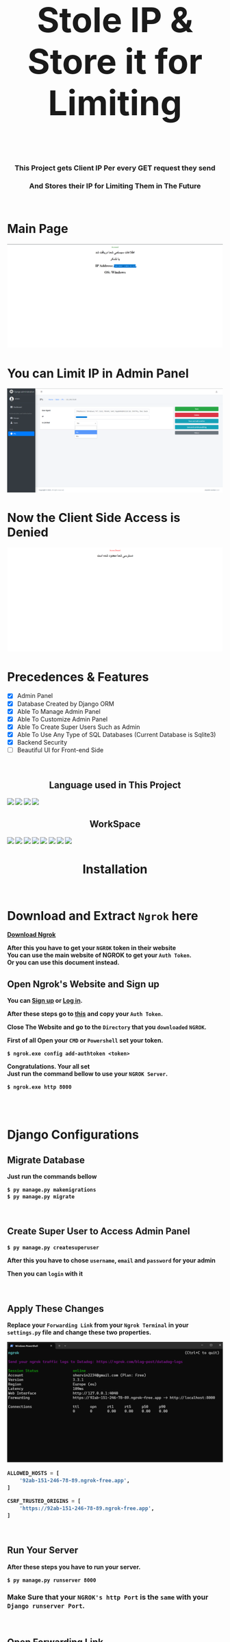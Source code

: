 <h1 align='center' style="font-size:5rem"><b>Stole IP & Store it for Limiting</b></h1>
<br>

<div align="center">

### This Project gets Client IP Per every GET request they send
### And Stores their IP for Limiting Them in The Future

</div>

<br>

# Main Page 

<img src="https://github.com/shervinbdndev/IPLimiter/blob/master/images/granted.png">

# You can Limit IP in Admin Panel

<img src="https://github.com/shervinbdndev/IPLimiter/blob/master/images/admin.png">

# Now the Client Side Access is Denied

<img src="https://github.com/shervinbdndev/IPLimiter/blob/master/images/denied.png">

<h1 align="left">Precedences & Features</h1>

- [x] Admin Panel
- [x] Database Created by Django ORM
- [x] Able To Manage Admin Panel
- [x] Able To Customize Admin Panel
- [x] Able To Create Super Users Such as Admin
- [x] Able To Use Any Type of SQL Databases (Current Database is Sqlite3)
- [x] Backend Security
- [ ] Beautiful UI for Front-end Side

<br>

<h2 align='center'><b>Language used in This Project</h2>
<img src="https://img.shields.io/badge/Python-14354C?style=for-the-badge&logo=python&logoColor=white"></img>
<img src="https://img.shields.io/badge/Django-092E20?style=for-the-badge&logo=django&logoColor=white"></img>
<img src="https://img.shields.io/badge/HTML5-E34F26?style=for-the-badge&logo=html5&logoColor=white"></img>
<img src="https://img.shields.io/badge/SQLite-07405E?style=for-the-badge&logo=sqlite&logoColor=white"></img>

<br>

<h2 align='center'><b>WorkSpace</h2>
<img src="https://img.shields.io/badge/Intel-Core_i5_10600K-0071C5?style=for-the-badge&logo=intel&logoColor=white"></img>
<img src="https://img.shields.io/badge/NVIDIA-RTX2060 OC-76B900?style=for-the-badge&logo=nvidia&logoColor=white"></img>
<img src="https://img.shields.io/badge/Windows-0078D6?style=for-the-badge&logo=windows&logoColor=white"></img>
<img src="https://img.shields.io/badge/Ubuntu-E95420?style=for-the-badge&logo=ubuntu&logoColor=white"></img>
<img src="https://img.shields.io/badge/GitHub-100000?style=for-the-badge&logo=github&logoColor=white"></img>
<img src="https://img.shields.io/badge/Git-F05032?style=for-the-badge&logo=git&logoColor=white"></img>
<img src="https://img.shields.io/badge/Visual_Studio_Code-0078D4?style=for-the-badge&logo=visual%20studio%20code&logoColor=white"></img>
<img src="https://img.shields.io/badge/Linux-FCC624?style=for-the-badge&logo=linux&logoColor=black"></img>

<br>

<h1 align='center'><b>Installation</b></h1>
<br>

# Download and Extract ```Ngrok``` here

[Download Ngrok](https://bin.equinox.io/c/bNyj1mQVY4c/ngrok-v3-stable-windows-amd64.zip)

After this you have to get your ```NGROK``` token in their website
<br>
You can use the main website of NGROK to get your ```Auth Token```.
<br>
Or you can use this document instead.

## Open Ngrok's Website and Sign up
You can [Sign up](https://dashboard.ngrok.com/signup) or [Log in](https://dashboard.ngrok.com/login).

After these steps go to [this](https://dashboard.ngrok.com/get-started/your-authtoken) and copy your ```Auth Token```.

Close The Website and go to the ``` Directory ``` that you ``` downloaded ``` ``` NGROK ```.

First of all Open your ```CMD``` or ```Powershell``` set your token.

```
$ ngrok.exe config add-authtoken <token> 
```

Congratulations. Your all set
<br>
Just run the command bellow to use your ```NGROK Server```.

```
$ ngrok.exe http 8000
``` 

<br><br>

# Django Configurations
## Migrate Database
Just run the commands bellow
```shell
$ py manage.py makemigrations
$ py manage.py migrate
```

<br>

## Create Super User to Access Admin Panel
```shell
$ py manage.py createsuperuser
```
After this you have to chose ```username```, ```email``` and ```password``` for your admin
<br>

Then you can ```login``` with it

<br>

## Apply These Changes
Replace your ```Forwarding Link``` from your ```Ngrok Terminal``` in your ```settings.py``` file and change these two properties.

<img src="https://github.com/shervinbdndev/IPLimiter/blob/master/images/forwarding_link.png">

```python
ALLOWED_HOSTS = [
    '92ab-151-246-78-89.ngrok-free.app',
]
```

```python
CSRF_TRUSTED_ORIGINS = [
    'https://92ab-151-246-78-89.ngrok-free.app',
]
```

<br>

## Run Your Server
After these steps you have to run your server.
```shell
$ py manage.py runserver 8000
```

### Make Sure that your ```NGROK's http Port``` is the ```same``` with your ```Django runserver Port```.

<br>

## Open Forwarding Link

Just Open your Forwarding Link.
<br>
Thats it.